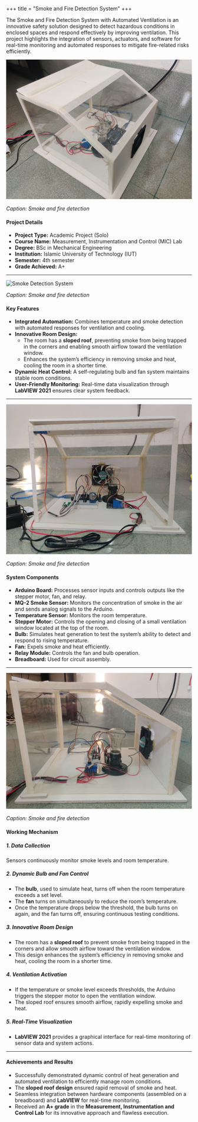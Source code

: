+++
title = "Smoke and Fire Detection System"
+++

The Smoke and Fire Detection System with Automated Ventilation is an innovative safety solution designed to detect hazardous conditions in enclosed spaces and respond effectively by improving ventilation. This project highlights the integration of sensors, actuators, and software for real-time monitoring and automated responses to mitigate fire-related risks efficiently.

<!--more-->

![Smoke Detection System](/images/smoke_detection_3.jpg)

*Caption: Smoke and fire detection*

#### Project Details
- **Project Type:** Academic Project (Solo)
- **Course Name:** Measurement, Instrumentation and Control (MIC) Lab
- **Degree:** BSc in Mechanical Engineering
- **Institution:** Islamic University of Technology (IUT)
- **Semester:** 4th semester
- **Grade Achieved:** A+

---
![Smoke Detection System](/images/smoke_detection_2.jpg)

*Caption: Smoke and fire detection*

#### Key Features

- **Integrated Automation:** Combines temperature and smoke detection with automated responses for ventilation and cooling.
- **Innovative Room Design:**
  - The room has a **sloped roof**, preventing smoke from being trapped in the corners and enabling smooth airflow toward the ventilation window.
  - Enhances the system’s efficiency in removing smoke and heat, cooling the room in a shorter time.
- **Dynamic Heat Control:** A self-regulating bulb and fan system maintains stable room conditions.
- **User-Friendly Monitoring:** Real-time data visualization through **LabVIEW 2021** ensures clear system feedback.

---
![Smoke Detection System](/images/smoke_detection_1.jpg)

*Caption: Smoke and fire detection*

#### System Components

- **Arduino Board:** Processes sensor inputs and controls outputs like the stepper motor, fan, and relay.
- **MQ-2 Smoke Sensor:** Monitors the concentration of smoke in the air and sends analog signals to the Arduino.
- **Temperature Sensor:** Monitors the room temperature.
- **Stepper Motor:** Controls the opening and closing of a small ventilation window located at the top of the room.
- **Bulb:** Simulates heat generation to test the system’s ability to detect and respond to rising temperature.
- **Fan:** Expels smoke and heat efficiently.
- **Relay Module:** Controls the fan and bulb operation.
- **Breadboard:** Used for circuit assembly.

---

![Smoke Detection System](/images/smoke_detection_4.jpg)

*Caption: Smoke and fire detection*

#### Working Mechanism

##### 1. Data Collection
Sensors continuously monitor smoke levels and room temperature.

##### 2. Dynamic Bulb and Fan Control
- The **bulb**, used to simulate heat, turns off when the room temperature exceeds a set level.
- The **fan** turns on simultaneously to reduce the room’s temperature.
- Once the temperature drops below the threshold, the bulb turns on again, and the fan turns off, ensuring continuous testing conditions.

##### 3. Innovative Room Design
- The room has a **sloped roof** to prevent smoke from being trapped in the corners and allow smooth airflow toward the ventilation window.
- This design enhances the system’s efficiency in removing smoke and heat, cooling the room in a shorter time.

##### 4. Ventilation Activation
- If the temperature or smoke level exceeds thresholds, the Arduino triggers the stepper motor to open the ventilation window.
- The sloped roof ensures smooth airflow, rapidly expelling smoke and heat.

##### 5. Real-Time Visualization
- **LabVIEW 2021** provides a graphical interface for real-time monitoring of sensor data and system actions.

---

#### Achievements and Results

- Successfully demonstrated dynamic control of heat generation and automated ventilation to efficiently manage room conditions.
- The **sloped roof design** ensured rapid removal of smoke and heat.
- Seamless integration between hardware components (assembled on a breadboard) and **LabVIEW** for real-time monitoring.
- Received an **A+ grade** in the **Measurement, Instrumentation and Control Lab** for its innovative approach and flawless execution.

